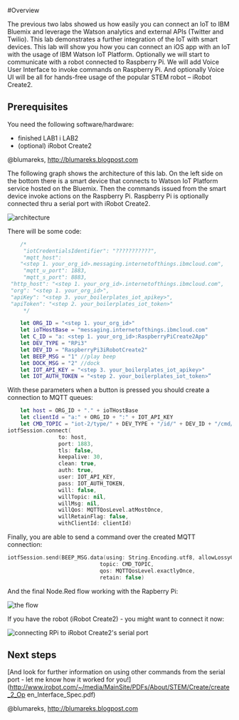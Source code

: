 #Overview

The previous two labs showed us how easily you can connect an IoT to IBM Bluemix and leverage the Watson analytics and external APIs (Twitter and Twilio). This lab demonstrates a further integration of the IoT with smart devices. This lab will show you how you can connect an iOS app with an IoT with the usage of IBM Watson IoT Platform. Optionally we will start to communicate with a robot connected to Raspberry Pi. We will add Voice User Interface to invoke commands on Raspberry Pi. And optionally Voice UI will be all for hands-free usage of the popular STEM robot – iRobot Create2.

## Prerequisites 
You need the following software/hardware:

-	finished LAB1 i LAB2
-	(optional) iRobot Create2

@blumareks, http://blumareks.blogpost.com

The following graph shows the architecture of this lab. On the left side on the bottom there is a smart device that connects to Watson IoT Platform service hosted on the Bluemix. Then the commands issued from the smart device invoke actions on the Raspberry Pi. Raspberry Pi is optionally connected thru a serial port with iRobot Create2.

![architecture](https://github.com/blumareks/iot-watson-swift/blob/master/lab3/img/architecture.png)


There will be some code:

```swift
    /*
     "iotCredentialsIdentifier": "???????????",
     "mqtt_host": 
	"<step 1. your_org_id>.messaging.internetofthings.ibmcloud.com",
     "mqtt_u_port": 1883,
     "mqtt_s_port": 8883,
 "http_host": "<step 1. your_org_id>.internetofthings.ibmcloud.com",
 "org": "<step 1. your_org_id>",
 "apiKey": "<step 3. your_boilerplates_iot_apikey>",
 "apiToken": "<step 2. your_boilerplates_iot_token>"
     */

    let ORG_ID = "<step 1. your_org_id>"
    let ioTHostBase = "messaging.internetofthings.ibmcloud.com"
    let C_ID = "a: <step 1. your_org_id>:RaspberryPiCreate2App"
    let DEV_TYPE = "RPi3"
    let DEV_ID = "RaspberryPi3iRobotCreate2"
    let BEEP_MSG = "1" //play beep
    let DOCK_MSG = "2" //dock
    let IOT_API_KEY = "<step 3. your_boilerplates_iot_apikey>"
    let IOT_AUTH_TOKEN = "<step 2. your_boilerplates_iot_token>”
```    
With these parameters when a button is pressed you should create a connection to MQTT queues:

```swift
    let host = ORG_ID + "." + ioTHostBase
    let clientId = "a:" + ORG_ID + ":" + IOT_API_KEY
    let CMD_TOPIC = "iot-2/type/" + DEV_TYPE + "/id/" + DEV_ID + "/cmd/cmdapp/fmt/json"
iotfSession.connect(
                to: host,
                port: 1883,
                tls: false,
                keepalive: 30,
                clean: true,
                auth: true,
                user: IOT_API_KEY,
                pass: IOT_AUTH_TOKEN,
                will: false,
                willTopic: nil,
                willMsg: nil,
                willQos: MQTTQosLevel.atMostOnce,
                willRetainFlag: false,
                withClientId: clientId)
```
		
Finally, you are able to send a command over the created MQTT connection:

```swift
iotfSession.send(BEEP_MSG.data(using: String.Encoding.utf8, allowLossyConversion: false),
                             topic: CMD_TOPIC,
                             qos: MQTTQosLevel.exactlyOnce,
                             retain: false)

```

And the final Node.Red flow working with the Rapberry Pi:

![the flow](https://github.com/blumareks/iot-watson-swift/blob/master/lab3/img/lab3RpiFlow.png)



If you have the robot (iRobot Create2) - you might want to connect it now:

![connecting RPi to iRobot Create2's serial port](https://github.com/blumareks/iot-watson-swift/blob/master/lab3/img/connectRPi2_to_create2.png)


## Next steps

[And look for further information on using other commands from the serial port - let me know how it worked for you!](http://www.irobot.com/~/media/MainSite/PDFs/About/STEM/Create/create_2_Op
en_Interface_Spec.pdf)


@blumareks, http://blumareks.blogpost.com
